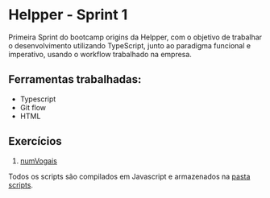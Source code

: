 # Helpper - Sprint 1

Primeira Sprint do bootcamp origins da Helpper, com o objetivo de trabalhar o desenvolvimento utilizando TypeScript, junto ao paradigma funcional e imperativo, usando o workflow trabalhado na empresa.

## Ferramentas trabalhadas:
- Typescript
- Git flow
- HTML

## Exercícios

1. [numVogais](numVogais/README.md)

Todos os scripts são compilados em Javascript e armazenados na [pasta scripts](scripts).
